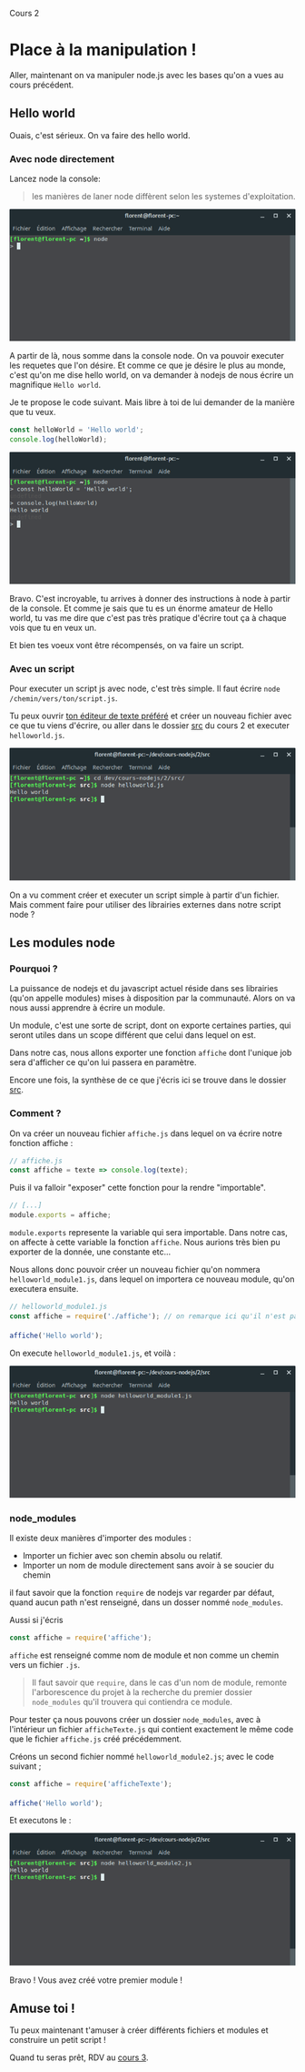 Cours 2

# Place à la manipulation !

Aller, maintenant on va manipuler node.js avec les bases qu'on a vues au cours précédent.

## Hello world

Ouais, c'est sérieux. On va faire des hello world.

### Avec node directement

Lancez node la console:

> les manières de laner node diffèrent selon les systemes d'exploitation.

![console node ](./img/1.png)

A partir de là, nous somme dans la console node. On va pouvoir executer les requetes que l'on désire. Et comme ce que je désire le plus au monde, c'est qu'on me dise hello world, on va demander à nodejs de nous écrire un magnifique `Hello world`.

Je te propose le code suivant. Mais libre à toi de lui demander de la manière que tu veux.

```js
const helloWorld = 'Hello world';
console.log(helloWorld);
```

![console hello world](./img/2.png)

Bravo. C'est incroyable, tu arrives à donner des instructions à node à partir de la console.
Et comme je sais que tu es un énorme amateur de Hello world, tu vas me dire que c'est pas très pratique d'écrire tout ça à chaque vois que tu en veux un.

Et bien tes voeux vont être récompensés, on va faire un script.

### Avec un script

Pour executer un script js avec node, c'est très simple. Il faut écrire `node /chemin/vers/ton/script.js`.

Tu peux ouvrir [ton éditeur de texte préféré](https://code.visualstudio.com/) et créer un nouveau fichier avec ce que tu viens d'écrire, ou aller dans le dossier [src](./src) du cours 2 et executer `helloworld.js`.

![console script hello world](./img/3.png)

On a vu comment créer et executer un script simple à partir d'un fichier. Mais comment faire pour utiliser des librairies externes dans notre script node ?

## Les modules node

### Pourquoi ?

La puissance de nodejs et du javascript actuel réside dans ses librairies (qu'on appelle modules) mises à disposition par la communauté. Alors on va nous aussi apprendre à écrire un module.

Un module, c'est une sorte de script, dont on exporte certaines parties, qui seront utiles dans un scope différent que celui dans lequel on est.

Dans notre cas, nous allons exporter une fonction `affiche` dont l'unique job sera d'afficher ce qu'on lui passera en paramètre.

Encore une fois, la synthèse de ce que j'écris ici se trouve dans le dossier [src](./src).

### Comment ?

On va créer un nouveau fichier `affiche.js` dans lequel on va écrire notre fonction affiche :

```javascript
// affiche.js
const affiche = texte => console.log(texte);
```

Puis il va falloir "exposer" cette fonction pour la rendre "importable".

```javascript
// [...]
module.exports = affiche;
```

`module.exports` represente la variable qui sera importable. Dans notre cas, on affecte à cette variable la fonction `affiche`. Nous aurions très bien pu exporter de la donnée, une constante etc...

Nous allons donc pouvoir créer un nouveau fichier qu'on nommera `helloworld_module1.js`, dans lequel on importera ce nouveau module, qu'on executera ensuite.

```javascript
// helloworld_module1.js
const affiche = require('./affiche'); // on remarque ici qu'il n'est pas necessaire de renseigner l'extension '.js' du fichier

affiche('Hello world');
```

On execute `helloworld_module1.js`, et voilà :

![console module affiche](./img/4.png)

### node_modules

Il existe deux manières d'importer des modules :

* Importer un fichier avec son chemin absolu ou relatif.
* Importer un nom de module directement sans avoir à se soucier du chemin

il faut savoir que la fonction `require` de nodejs var regarder par défaut, quand aucun path n'est renseigné, dans un dosser nommé `node_modules`.

Aussi si j'écris

```javascript
const affiche = require('affiche');
```

`affiche` est renseigné comme nom de module et non comme un chemin vers un fichier `.js`.

> Il faut savoir que `require`, dans le cas d'un nom de module, remonte l'arborescence du projet à la recherche du premier dossier `node_modules` qu'il trouvera qui contiendra ce module.

Pour tester ça nous pouvons créer un dossier `node_modules`, avec à l'intérieur un fichier `afficheTexte.js` qui contient exactement le même code que le fichier `affiche.js` créé précédemment.

Créons un second fichier nommé `helloworld_module2.js`; avec le code suivant ;

```javascript
const affiche = require('afficheTexte');

affiche('Hello world');
```

Et executons le :

![console node module affiche](./img/5.png)

Bravo ! Vous avez créé votre premier module !

## Amuse toi !

Tu peux maintenant t'amuser à créer différents fichiers et modules et construire un petit script !

Quand tu seras prêt, RDV au [cours 3](../3).
